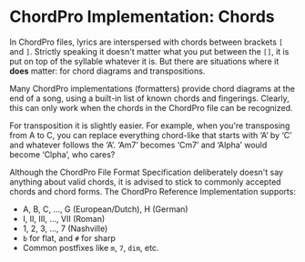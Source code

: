 # ChordPro Implementation: Chords

In ChordPro files, lyrics are interspersed with chords between brackets `[` and `]`. Strictly speaking it doesn't matter what you put between the `[]`, it is put on top of the syllable whatever it is. But there are situations where it **does** matter: for chord diagrams and transpositions.

Many ChordPro implementations (formatters) provide chord diagrams at the end of a song, using a built-in list of known chords and fingerings. Clearly, this can only work when the chords in the ChordPro file can be recognized.

For transposition it is slightly easier. For example, when you're transposing from A to C, you can replace everything chord-like that starts with ‘A’ by ‘C’ and whatever follows the ‘A’. ‘Am7’ becomes ‘Cm7’ and ‘Alpha’ would become ‘Clpha’, who cares?

Although the ChordPro File Format Specification deliberately doesn't say anything about valid chords, it is advised to stick to commonly accepted chords and chord forms. The ChordPro Reference Implementation supports:

* A, B, C, …, G (European/Dutch), H (German)
* I, II, III, …, VII (Roman)
* 1, 2, 3, …, 7 (Nashville)
* `b` for flat, and `#` for sharp
* Common postfixes like `m`, `7`, `dim`, etc.
